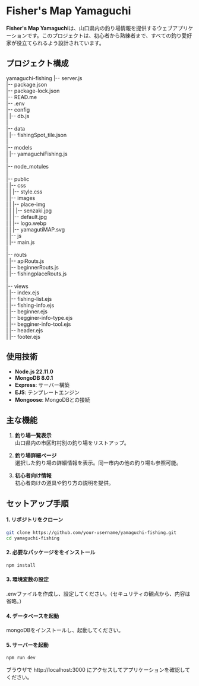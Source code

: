 # Fisher's Map Yamaguchi

**Fisher's Map Yamaguchi**は、山口県内の釣り場情報を提供するウェブアプリケーションです。このプロジェクトは、初心者から熟練者まで、すべての釣り愛好家が役立てられるよう設計されています。

## プロジェクト構成

yamaguchi-fishing
    |-- server.js  
    |-- package.json  
    |-- package-lock.json  
    |-- READ.me  
    |-- .env  
    |-- config  
    |   |-- db.js  
    |  
    |-- data  
    |   |-- fishingSpot_tile.json  
    |  
    |-- models  
    |   |-- yamaguchiFishing.js  
    |  
    |-- node_motules  
    |  
    |-- public  
    |   |-- css  
    |   |  |-- style.css  
    |   |-- images  
    |   |   |-- place-img  
    |   |   |   |-- senzaki.jpg  
    |   |   |-- default.jpg  
    |   |   |-- logo.webp  
    |   |   |-- yamagutiMAP.svg  
    |   |-- js  
    |       |-- main.js  
    |  
    |-- routs  
    |   |-- apiRouts.js  
    |   |-- beginnerRouts.js  
    |   |-- fishingplaceRouts.js  
    |  
    |-- views  
    |   |-- index.ejs  
    |   |-- fishing-list.ejs  
    |   |-- fishing-info.ejs  
    |   |-- beginner.ejs  
    |   |-- begginer-info-type.ejs  
    |   |-- begginer-info-tool.ejs  
    |   |-- header.ejs  
    |   |-- footer.ejs  

## 使用技術

- **Node.js 22.11.0**  
- **MongoDB 8.0.1**  
- **Express**: サーバー構築
- **EJS**: テンプレートエンジン
- **Mongoose**: MongoDBとの接続

## 主な機能

1. **釣り場一覧表示**  
   山口県内の市区町村別の釣り場をリストアップ。

2. **釣り場詳細ページ**  
   選択した釣り場の詳細情報を表示。同一市内の他の釣り場も参照可能。

3. **初心者向け情報**  
   初心者向けの道具や釣り方の説明を提供。



##  セットアップ手順

#### 1. リポジトリをクローン

```bash
git clone https://github.com/your-username/yamaguchi-fishing.git
cd yamaguchi-fishing
```
#### 2. 必要なパッケージををインストール

```bash
npm install
```

#### 3. 環境変数の設定
.envファイルを作成し、設定してください。（セキュリティの観点から、内容は省略。）

#### 4. データベースを起動
mongoDBをインストールし、起動してください。

#### 5. サーバーを起動

```bash
npm run dev
```

ブラウザで http://localhost:3000 にアクセスしてアプリケーションを確認してください。